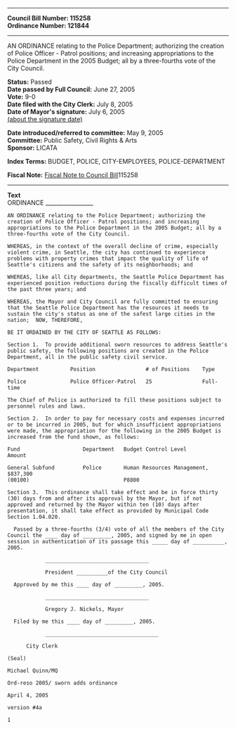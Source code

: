 * * * * *  
  
**Council Bill Number: [](#h0)[](#h2)115258**   
**Ordinance Number: 121844**  
  
* * * * *  
  
AN ORDINANCE relating to the Police Department; authorizing the creation of Police Officer - Patrol positions; and increasing appropriations to the Police Department in the 2005 Budget; all by a three-fourths vote of the City Council.  
  
**Status:** Passed   
**Date passed by Full Council:** June 27, 2005   
**Vote:** 9-0   
**Date filed with the City Clerk:** July 8, 2005   
**Date of Mayor's signature:** July 6, 2005   
[(about the signature date)](/~public/approvaldate.htm)   
  
  
**Date introduced/referred to committee:** May 9, 2005   
**Committee:** Public Safety, Civil Rights & Arts   
**Sponsor:** LICATA   
  
**Index Terms:** BUDGET, POLICE, CITY-EMPLOYEES, POLICE-DEPARTMENT  
  
**Fiscal Note:** [Fiscal Note to Council Bill](http://clerk.seattle.gov/~public/fnote/115258.htm)[](#h1)[](#h3)115258  
  
* * * * *  
  
**Text**  
    ORDINANCE _________________  
  
    AN ORDINANCE relating to the Police Department; authorizing the  
    creation of Police Officer - Patrol positions; and increasing  
    appropriations to the Police Department in the 2005 Budget; all by a  
    three-fourths vote of the City Council.  
  
    WHEREAS, in the context of the overall decline of crime, especially  
    violent crime, in Seattle, the city has continued to experience  
    problems with property crimes that impact the quality of life of  
    Seattle's citizens and the safety of its neighborhoods; and  
  
    WHEREAS, like all City departments, the Seattle Police Department has  
    experienced position reductions during the fiscally difficult times of  
    the past three years; and  
  
    WHEREAS, the Mayor and City Council are fully committed to ensuring  
    that the Seattle Police Department has the resources it needs to  
    sustain the city's status as one of the safest large cities in the  
    nation;  NOW, THEREFORE,  
  
    BE IT ORDAINED BY THE CITY OF SEATTLE AS FOLLOWS:  
  
    Section 1.  To provide additional sworn resources to address Seattle's  
    public safety, the following positions are created in the Police  
    Department, all in the public safety civil service.  
  
    Department          Position                # of Positions    Type  
  
    Police              Police Officer-Patrol   25                Full-time  
  
    The Chief of Police is authorized to fill these positions subject to  
    personnel rules and laws.  
  
    Section 2.  In order to pay for necessary costs and expenses incurred  
    or to be incurred in 2005, but for which insufficient appropriations  
    were made, the appropriation for the following in the 2005 Budget is  
    increased from the fund shown, as follows:  
  
    Fund                    Department   Budget Control Level         Amount  
  
    General Subfund         Police       Human Resources Management,  $837,300  
    (00100)                              P8800  
  
    Section 3.  This ordinance shall take effect and be in force thirty  
    (30) days from and after its approval by the Mayor, but if not  
    approved and returned by the Mayor within ten (10) days after  
    presentation, it shall take effect as provided by Municipal Code  
    Section 1.04.020.  
  
      Passed by a three-fourths (3/4) vote of all the members of the City  
    Council the ____ day of _________, 2005, and signed by me in open  
    session in authentication of its passage this _____ day of __________,  
    2005.  
  
                _________________________________  
  
                President __________of the City Council  
  
      Approved by me this ____ day of _________, 2005.  
  
                _________________________________  
  
                Gregory J. Nickels, Mayor  
  
      Filed by me this ____ day of _________, 2005.  
  
                ____________________________________  
  
          City Clerk  
  
    (Seal)  
  
    Michael Quinn/MQ  
  
    Ord-reso 2005/ sworn adds ordinance  
  
    April 4, 2005  
  
    version #4a  
  
    1  
